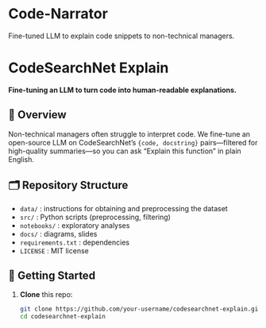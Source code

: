 # Code-Narrator
Fine-tuned LLM to explain code snippets to non-technical managers.

# CodeSearchNet Explain

**Fine-tuning an LLM to turn code into human-readable explanations.**

## 📖 Overview
Non-technical managers often struggle to interpret code. We fine-tune an open-source LLM on CodeSearchNet’s `{code, docstring}` pairs—filtered for high-quality summaries—so you can ask “Explain this function” in plain English.

## 🗂 Repository Structure
- `data/` : instructions for obtaining and preprocessing the dataset  
- `src/` : Python scripts (preprocessing, filtering)  
- `notebooks/` : exploratory analyses  
- `docs/` : diagrams, slides  
- `requirements.txt` : dependencies  
- `LICENSE` : MIT license

## 🚀 Getting Started

1. **Clone** this repo:  
   ```bash
   git clone https://github.com/your-username/codesearchnet-explain.git
   cd codesearchnet-explain
